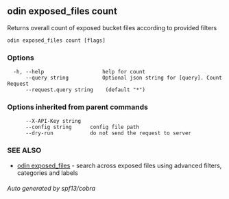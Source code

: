## odin exposed_files count

Returns overall count of exposed bucket files according to provided filters

```
odin exposed_files count [flags]
```

### Options

```
  -h, --help                   help for count
      --query string           Optional json string for [query]. Count Request
      --request.query string    (default "*")
```

### Options inherited from parent commands

```
      --X-API-Key string
      --config string      config file path
      --dry-run            do not send the request to server
```

### SEE ALSO

* [odin exposed_files](odin_exposed_files.md)	 - search across exposed files using advanced filters, categories and labels

###### Auto generated by spf13/cobra
